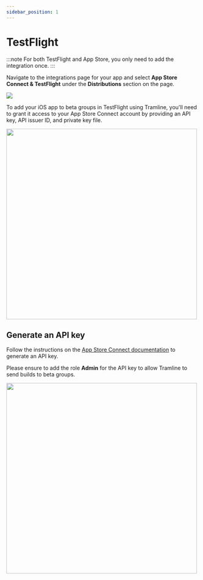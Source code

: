 ```yaml
---
sidebar_position: 1
---
```


# TestFlight

:::note
For both TestFlight and App Store, you only need to add the integration once.
:::

Navigate to the integrations page for your app and select __App Store Connect & TestFlight__ under the __Distributions__ section on the page.

![](/img/ios-build-integration.png)

To add your iOS app to beta groups in TestFlight using Tramline, you'll need to grant it access to your App Store Connect account by providing an API key, API issuer ID, and private key file.

<img height="500" src="/img/app-store-connect.png" width="500"/>

## Generate an API key

Follow the instructions on the [App Store Connect documentation](https://developer.apple.com/documentation/appstoreconnectapi/creating_api_keys_for_app_store_connect_api) to generate an API key.

Please ensure to add the role __Admin__ for the API key to allow Tramline to send builds to beta groups.

<img height="500" src="/img/app-store-connect-api-key.png" width="500"/>
